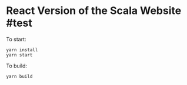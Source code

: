 # React Version of the Scala Website #test

To start:
```
yarn install
yarn start
```

To build:
```
yarn build
```
